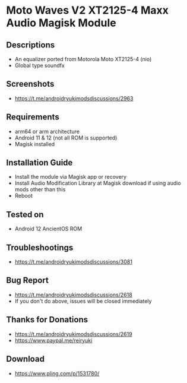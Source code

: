 # Moto Waves V2 XT2125-4 Maxx Audio Magisk Module

## Descriptions
- An equalizer ported from Motorola Moto XT2125-4 (nio)
- Global type soundfx

## Screenshots
- https://t.me/androidryukimodsdiscussions/2963

## Requirements
- arm64 or arm architecture
- Android 11 & 12 (not all ROM is supported)
- Magisk installed

## Installation Guide
- Install the module via Magisk app or recovery
- Install Audio Modification Library at Magisk download if using audio mods other than this
- Reboot

## Tested on
- Android 12 AncientOS ROM

## Troubleshootings
- https://t.me/androidryukimodsdiscussions/3081

## Bug Report
- https://t.me/androidryukimodsdiscussions/2618
- If you don't do above, issues will be closed immediately

## Thanks for Donations
- https://t.me/androidryukimodsdiscussions/2619
- https://www.paypal.me/reiryuki

## Download
- https://www.pling.com/p/1531780/
